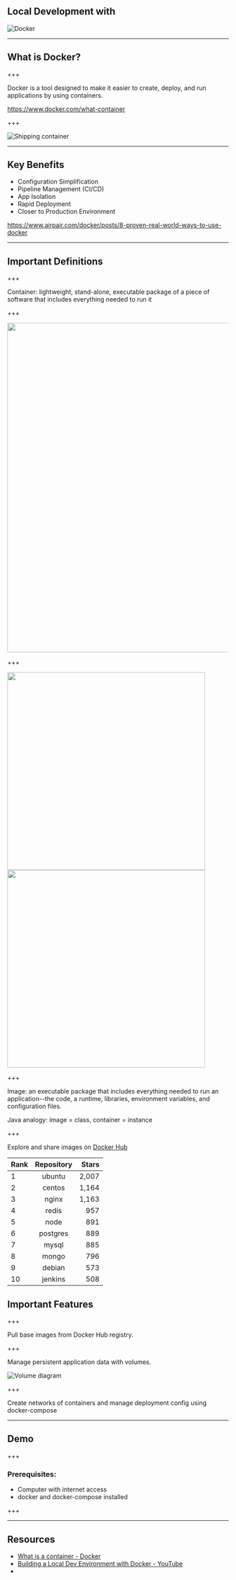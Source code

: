 ## Local Development with

![Docker](http://1000logos.net/wp-content/uploads/2017/07/Docker-Logo.png)

---

## What is Docker?

+++

Docker is a tool designed to make it easier to create, deploy, and run applications by using containers.

https://www.docker.com/what-container

+++

![Shipping container](https://theloadstar.co.uk/wp-content/uploads/%C2%A9-Roza-_l_20426071.jpg)

---

## Key Benefits

 - Configuration Simplification
 - Pipeline Management (CI/CD)
 - App Isolation
 - Rapid Deployment
 - Closer to Production Environment


https://www.airpair.com/docker/posts/8-proven-real-world-ways-to-use-docker

---

## Important Definitions

+++

Container: lightweight, stand-alone, executable package of a piece of software that includes everything needed to run it

+++

<img src="https://www.docker.com/sites/default/files/Package%20software.png" width="750">

+++

<img src="https://www.docker.com/sites/default/files/Container%402x.png" width="450"> <img src="https://www.docker.com/sites/default/files/VM%402x.png" width="450">

+++

Image: an executable package that includes everything needed to run an application--the code, a runtime, libraries, environment variables, and configuration files.

Java analogy: image = class, container = instance

+++

Explore and share images on [Docker Hub](https://hub.docker.com/explore/)


| Rank | Repository | Stars | 
| ---- | :--------: | ----: | 
| 1    | ubuntu     | 2,007 | 
| 2    | centos     | 1,164 | 
| 3    | nginx      | 1,163 | 
| 4    | redis      |   957 | 
| 5    | node       |   891 | 
| 6    | postgres   |   889 | 
| 7    | mysql      |   885 | 
| 8    | mongo      |   796 | 
| 9    | debian     |   573 | 
| 10   | jenkins    |   508 | 

## Important Features

+++

Pull base images from Docker Hub registry.

+++

Manage persistent application data with volumes.

![Volume diagram](https://docs.docker.com/storage/images/types-of-mounts-volume.png)

+++

Create networks of containers and manage deployment config using docker-compose

---

## Demo

+++

### Prerequisites:

 - Computer with internet access
 - docker and docker-compose installed

+++


---
## Resources

 - [What is a container - Docker](https://www.docker.com/what-container)
 - [Building a Local Dev Environment with Docker - YouTube](https://www.youtube.com/watch?v=FiaLKwdv9TI)
 - 